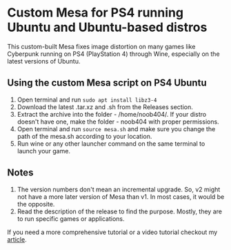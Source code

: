 # Custom Mesa for PS4 running Ubuntu and Ubuntu-based distros
This custom-built Mesa fixes image distortion on many games like Cyberpunk running on PS4 (PlayStation 4) through Wine, especially on the latest versions of Ubuntu.

## Using the custom Mesa script on PS4 Ubuntu
1. Open terminal and run `sudo apt install libz3-4`
2. Download the latest .tar.xz and .sh from the Releases section.
3. Extract the archive into the folder - /home/noob404/. If your distro doesn't have one, make the folder - noob404 with proper permissions.
4. Open terminal and run `source mesa.sh` and make sure you change the path of the mesa.sh according to your location. 
5. Run wine or any other launcher command on the same terminal to launch your game.

## Notes
1. The version numbers don't mean an incremental upgrade. So, v2 might not have a more later version of Mesa than v1. In most cases, it would be the opposite.
2. Read the description of the release to find the purpose. Mostly, they are to run specific games or applications.

If you need a more comprehensive tutorial or a video tutorial checkout my [article](https://ps4linux.com/image-distortion-cyberpunk-ps4-linux-fix/).
